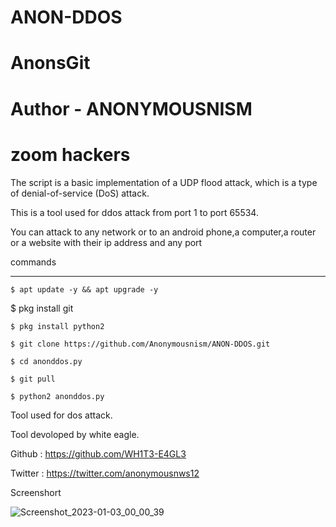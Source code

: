 # ANON-DDOS
# AnonsGit

# Author - ANONYMOUSNISM

# zoom hackers

The script is a basic implementation of a UDP flood attack, which is a type of denial-of-service (DoS) attack.

This is a  tool used for ddos attack from port 1 to port 65534.

You can attack to any network or to an android phone,a computer,a router or a website with their ip address and any port

commands

_______________

	$ apt update -y && apt upgrade -y	
  
  $ pkg install git

	$ pkg install python2

	$ git clone https://github.com/Anonymousnism/ANON-DDOS.git

	$ cd anonddos.py

	$ git pull

	$ python2 anonddos.py

 

Tool used for dos attack.

Tool devoloped by white eagle.

Github   : https://github.com/WH1T3-E4GL3

Twitter : https://twitter.com/anonymousnws12

	

Screenshort

	

![Screenshot_2023-01-03_00_00_39](https://user-images.githubusercontent.com/118425907/210303061-327641e9-03f3-497f-a24b-cb7ecc01a991.png)
